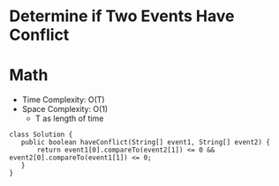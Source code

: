 # Determine if Two Events Have Conflict

# Math

- Time Complexity: O(T)
- Space Complexity: O(1)
  - T as length of time

```
class Solution {
   public boolean haveConflict(String[] event1, String[] event2) {
       return event1[0].compareTo(event2[1]) <= 0 && event2[0].compareTo(event1[1]) <= 0;
   }
}
```

